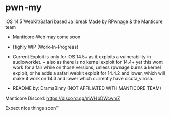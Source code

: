 # pwn-my
iOS 14.5 WebKit/Safari based Jailbreak
Made by RPwnage & the Manticore team


* Manticore-Web may come soon
* Highly WIP (Work-In-Progress)
* Current Exploit is only for iOS 14.5+ as it exploits a vulnerability in audioworklet. + also as there is no kernel exploit for 14.4+ yet this wont work 
  for a fair while on those versions, unless rpwnage burns a kernel exploit, or he adds a safari webkit exploit for 14.4.2 and lower, which will make it work 
  on 14.3 and lower which currently have cicuta_virosa.

* README by: DramaBinny (NOT AFFILIATED WITH MANTICORE TEAM)

Manticore Discord: https://discord.gg/mWHbDWcwmZ

Expect nice things soon™
